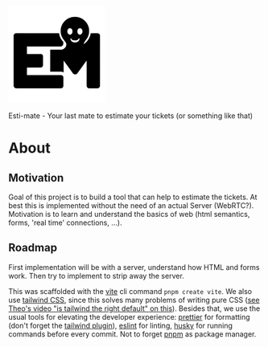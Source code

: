 ![Esti-Mate Logo](./public/192.png)

Esti-mate - Your last mate to estimate your tickets (or something like that)

# About

## Motivation

Goal of this project is to build a tool that can help to estimate the tickets. At best this is implemented without the need of an actual Server (WebRTC?). Motivation is to learn and understand the basics of web (html semantics, forms, 'real time' connections, ...).

## Roadmap

First implementation will be with a server, understand how HTML and forms work. Then try to implement to strip away the server.

This was scaffolded with the [vite](https://vite.dev/) cli command `pnpm create vite`. We also use [tailwind CSS](https://tailwindcss.com/), since this solves many problems of writing pure CSS ([see Theo's video "is tailwind the right default" on this](https://www.youtube.com/watch?v=oL0_PITvFto)). Besides that, we use the usual tools for elevating the developer experience: [prettier](https://prettier.io/) for formatting (don't forget the [tailwind plugin](https://github.com/tailwindlabs/prettier-plugin-tailwindcss)), [eslint](https://eslint.org/) for linting, [husky](https://typicode.github.io/husky/) for running commands before every commit. Not to forget [pnpm](https://pnpm.io/) as package manager.
